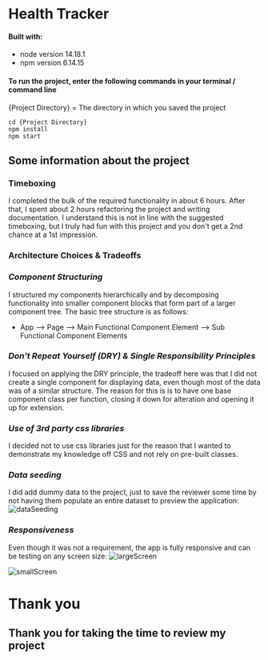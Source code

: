 # Health Tracker

#### Built with:
- node version 14.18.1
- npm version 6.14.15

#### To run the project, enter the following commands in your terminal / command line
{Project Directory} = The directory in which you saved the project 
<br>

```` 
cd {Project Directory}
npm install
npm start
````

## Some information about the project

### **Timeboxing**
I completed the bulk of the required functionality in about 6 hours.  After that, I spent about 2 hours refactoring the project and writing documentation. I understand this is not in line with the suggested timeboxing, but I truly had fun with this project and you don't get a 2nd chance at a 1st impression.

### **Architecture Choices & Tradeoffs**
### *Component Structuring*
I structured my components hierarchically and by decomposing functionality into smaller component blocks that form part of a larger component tree. The basic tree structure is as follows: 
* App --> Page --> Main Functional Component Element --> Sub Functional Component Elements

### *Don't Repeat Yourself (DRY) & Single Responsibility Principles* 
I focused on applying the DRY principle, the tradeoff here was that I did not create a single component for displaying data, even though most of the data was of a similar structure.  The reason for this is is to have one base component class per function, closing it down for alteration and opening it up for extension. 

### *Use of 3rd party css libraries*
I decided not to use css libraries just for the reason that I wanted to demonstrate my knowledge off CSS and not rely on pre-built classes. 

### *Data seeding*
I did add dummy data to the project, just to save the reviewer some time by not having them populate an entire dataset to preview the application: 
![dataSeeding](https://i.imgur.com/IU3eL1R.png)

### *Responsiveness*
Even though it was not a requirement, the app is fully responsive and can be testing on any screen size:
![largeScreen](https://i.imgur.com/uTYjM4s.png)

![smallScreen](https://i.imgur.com/7KLMd3O.png)

# Thank you 
## Thank you for taking the time to review my project
